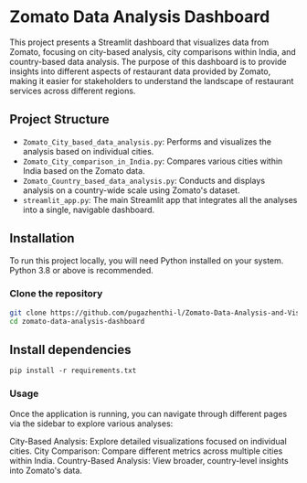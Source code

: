 # Zomato Data Analysis Dashboard

This project presents a Streamlit dashboard that visualizes data from Zomato, focusing on city-based analysis, city comparisons within India, and country-based data analysis. The purpose of this dashboard is to provide insights into different aspects of restaurant data provided by Zomato, making it easier for stakeholders to understand the landscape of restaurant services across different regions.

## Project Structure

- `Zomato_City_based_data_analysis.py`: Performs and visualizes the analysis based on individual cities.
- `Zomato_City_comparison_in_India.py`: Compares various cities within India based on the Zomato data.
- `Zomato_Country_based_data_analysis.py`: Conducts and displays analysis on a country-wide scale using Zomato's dataset.
- `streamlit_app.py`: The main Streamlit app that integrates all the analyses into a single, navigable dashboard.

## Installation

To run this project locally, you will need Python installed on your system. Python 3.8 or above is recommended.

### Clone the repository

```bash
git clone https://github.com/pugazhenthi-l/Zomato-Data-Analysis-and-Visualization
cd zomato-data-analysis-dashboard
```

## Install dependencies

`pip install -r requirements.txt`

### Usage

Once the application is running, you can navigate through different pages via the sidebar to explore various analyses:

City-Based Analysis: Explore detailed visualizations focused on individual cities.
City Comparison: Compare different metrics across multiple cities within India.
Country-Based Analysis: View broader, country-level insights into Zomato's data.
